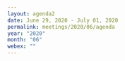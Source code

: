 ```yaml
---
layout: agenda2
date: June 29, 2020 - July 01, 2020
permalink: meetings/2020/06/agenda
year: "2020"
month: "06"
webex: ""
---
```



